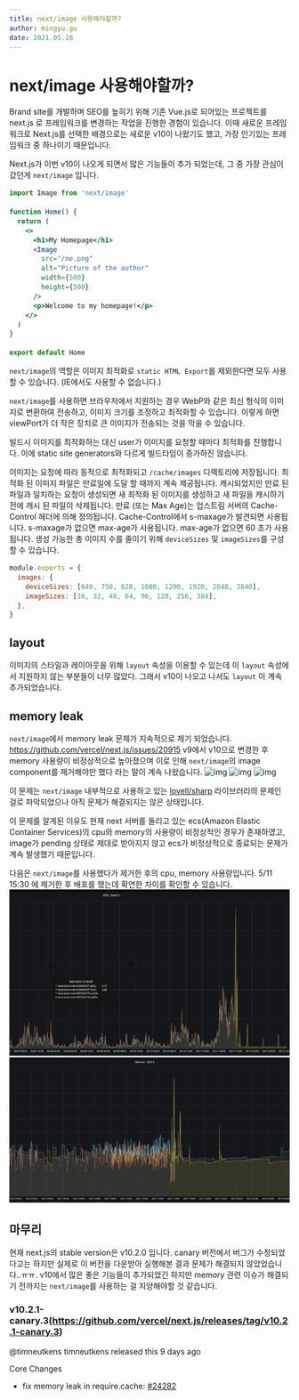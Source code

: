 ```yaml
---
title: next/image 사용해야할까?
author: mingyu.gu
date: 2021.05.16
---
```


# next/image 사용해야할까?

Brand site를 개발하며 SEO를 높히기 위해 기존 Vue.js로 되어있는 프로젝트를 next.js 로 프레임워크를 변경하는 작업을 진행한 경험이 있습니다. 이때 새로운 프레임워크로 Next.js를 선택한 배경으로는 새로운 v10이 나왔기도 했고, 가장 인기있는 프레임워크 중 하나이기 때문입니다.

Next.js가 이번 v10이 나오게 되면서 많은 기능들이 추가 되었는데, 그 중 가장 관심이 갔던게 `next/image` 입니다.

```jsx
import Image from 'next/image'

function Home() {
  return (
    <>
      <h1>My Homepage</h1>
      <Image
        src="/me.png"
        alt="Picture of the author"
        width={500}
        height={500}
      />
      <p>Welcome to my homepage!</p>
    </>
  )
}

export default Home
```

`next/image`의 역할은 이미지 최적화로 `static HTML Export`를 제외한다면 모두 사용할 수 있습니다. (IE에서도 사용할 수 없습니다.)

`next/image`를 사용하면 브라우저에서 지원하는 경우 WebP와 같은 최신 형식의 이미지로 변환하여 전송하고, 이미지 크기를 조정하고 최적화할 수 있습니다. 이렇게 하면 viewPort가 더 작은 장치로 큰 이미지가 전송되는 것을 막을 수 있습니다. 

빌드시 이미지를 최적화하는 대신 user가 이미지를 요청할 때마다 최적화를 진행합니다. 이에 static site generators와 다르게 빌드타임이 증가하진 않습니다.

이미지는 요청에 따라 동적으로 최적화되고 `/cache/images` 디렉토리에 저장됩니다. 최적화 된 이미지 파일은 만료일에 도달 할 때까지 계속 제공됩니다. 캐시되었지만 만료 된 파일과 일치하는 요청이 생성되면 새 최적화 된 이미지를 생성하고 새 파일을 캐시하기 전에 캐시 된 파일이 삭제됩니다. 만료 (또는 Max Age)는 업스트림 서버의 Cache-Control 헤더에 의해 정의됩니다. Cache-Control에서 s-maxage가 발견되면 사용됩니다. s-maxage가 없으면 max-age가 사용됩니다. max-age가 없으면 60 초가 사용됩니다. 생성 가능한 총 이미지 수를 줄이기 위해 `deviceSizes` 및 `imageSizes`를 구성 할 수 있습니다.

```js
module.exports = {
  images: {
    deviceSizes: [640, 750, 828, 1080, 1200, 1920, 2048, 3840],
    imageSizes: [16, 32, 48, 64, 96, 128, 256, 384],
  },
}
```

## layout

이미지의 스타일과 레이아웃을 위해 `layout` 속성을 이용할 수 있는데 이 `layout` 속성에서 지원하지 않는 부분들이 너무 많았다. 그래서 v10이 나오고 나서도 `layout` 이 계속 추가되었습니다.

## memory leak

`next/image`에서 memory leak 문제가 지속적으로 제기 되었습니다. https://github.com/vercel/next.js/issues/20915
v9에서 v10으로 변경한 후 memory 사용량이 비정상적으로 높아졌으며 이로 인해 `next/image`의 image component를 제거해야만 했다 라는 말이 계속 나왔습니다.
![img](https://camo.githubusercontent.com/d88fbdef185b40d56b3a42a699550a469dbaa28f0ca50e2e344644900b972691/68747470733a2f2f692e696d6775722e636f6d2f434b54457863722e706e67)
![img](https://user-images.githubusercontent.com/13972013/104264344-72379580-5459-11eb-8285-7bb2a50adfa5.png)
![img](https://user-images.githubusercontent.com/6556627/105622606-adc25000-5dc7-11eb-8d65-130845bbbbd8.jpeg)

이 문제는 `next/image` 내부적으로 사용하고 있는 [lovell/sharp](https://github.com/lovell/sharp/issues/1803) 라이브러리의 문제인 걸로 파악되었으나 아직 문제가 해결되지는 않은 상태입니다.

이 문제를 알게된 이유도 현재 next 서버를 돌리고 있는 ecs(Amazon Elastic Container Services)의 cpu와 memory의 사용량이 비정상적인 경우가 존재하였고, image가 pending 상태로 제대로 받아지지 않고 ecs가 비정상적으로 종료되는 문제가 계속 발생했기 때문입니다.

다음은 `next/image`를 사용했다가 제거한 후의 cpu, memory 사용량입니다. 5/11 15:30 에 제거한 후 배포를 했는데 확연한 차이를 확인할 수 있습니다.
![img](./cpu.png)![img](./memory.png)

## 마무리
현재 next.js의 stable version은 v10.2.0 입니다. canary 버전에서 버그가 수정되었다고는 하지만 실제로 이 버전을 다운받아 실행해본 결과 문제가 해결되지 않았었습니다..ㅠㅠ. v10에서 많은 좋은 기능들이 추가되었긴 하지만 memory 관련 이슈가 해결되기 전까지는 `next/image`를 사용하는 걸 지양해야할 것 같습니다.

### v10.2.1-canary.3(https://github.com/vercel/next.js/releases/tag/v10.2.1-canary.3)
@timneutkens timneutkens released this 9 days ago

Core Changes
- fix memory leak in require.cache: [#24282](https://github.com/vercel/next.js/pull/24282)
